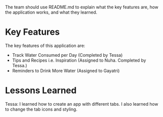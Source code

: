 The team should use README.md to explain what the key features are, how the application works, and what they learned. 

# Key Features
The key features of this application are:
- Track Water Consumed per Day (Completed by Tessa)
- Tips and Recipes i.e. Inspiration (Assigned to Nuha. Completed by Tessa.)
- Reminders to Drink More Water (Assigned to Gayatri)

# Lessons Learned
Tessa: I learned how to create an app with different tabs. I also learned how to change the tab icons and styling.
